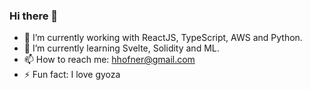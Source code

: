 ### Hi there 👋

- 🔭 I’m currently working with ReactJS, TypeScript, AWS and Python.
- 🌱 I’m currently learning Svelte, Solidity and ML.
- 📫 How to reach me: hhofner@gmail.com
- ⚡ Fun fact: I love gyoza
